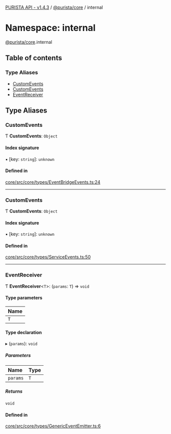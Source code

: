 [PURISTA API - v1.4.3](../README.md) / [@purista/core](purista_core.md) / internal

# Namespace: internal

[@purista/core](purista_core.md).internal

## Table of contents

### Type Aliases

- [CustomEvents](purista_core.internal.md#customevents)
- [CustomEvents](purista_core.internal.md#customevents-1)
- [EventReceiver](purista_core.internal.md#eventreceiver)

## Type Aliases

### CustomEvents

Ƭ **CustomEvents**: `Object`

#### Index signature

▪ [key: `string`]: `unknown`

#### Defined in

[core/src/core/types/EventBridgeEvents.ts:24](https://github.com/sebastianwessel/purista/blob/c89c5bf/packages/core/src/core/types/EventBridgeEvents.ts#L24)

___

### CustomEvents

Ƭ **CustomEvents**: `Object`

#### Index signature

▪ [key: `string`]: `unknown`

#### Defined in

[core/src/core/types/ServiceEvents.ts:50](https://github.com/sebastianwessel/purista/blob/c89c5bf/packages/core/src/core/types/ServiceEvents.ts#L50)

___

### EventReceiver

Ƭ **EventReceiver**<`T`\>: (`params`: `T`) => `void`

#### Type parameters

| Name |
| :------ |
| `T` |

#### Type declaration

▸ (`params`): `void`

##### Parameters

| Name | Type |
| :------ | :------ |
| `params` | `T` |

##### Returns

`void`

#### Defined in

[core/src/core/types/GenericEventEmitter.ts:6](https://github.com/sebastianwessel/purista/blob/c89c5bf/packages/core/src/core/types/GenericEventEmitter.ts#L6)
